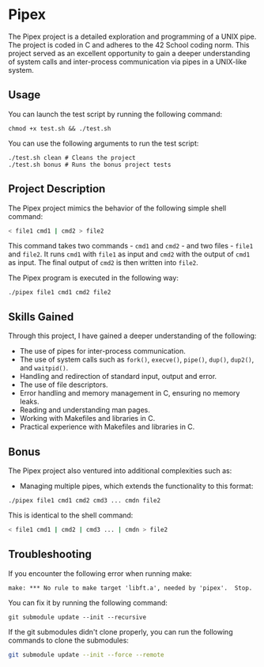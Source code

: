 # Pipex

The Pipex project is a detailed exploration and programming of a UNIX pipe. The project is coded in C and adheres to the 42 School coding norm. This project served as an excellent opportunity to gain a deeper understanding of system calls and inter-process communication via pipes in a UNIX-like system.

## Usage

You can launch the test script by running the following command:

```shell
chmod +x test.sh && ./test.sh

```

You can use the following arguments to run the test script:

```shell
./test.sh clean # Cleans the project
./test.sh bonus # Runs the bonus project tests
```

## Project Description

The Pipex project mimics the behavior of the following simple shell command:

```bash
< file1 cmd1 | cmd2 > file2

```

This command takes two commands - `cmd1` and `cmd2` - and two files - `file1` and `file2`. It runs `cmd1` with `file1` as input and `cmd2` with the output of `cmd1` as input. The final output of `cmd2` is then written into `file2`.

The Pipex program is executed in the following way:

```shell
./pipex file1 cmd1 cmd2 file2

```

## Skills Gained

Through this project, I have gained a deeper understanding of the following:

- The use of pipes for inter-process communication.
- The use of system calls such as `fork()`, `execve()`, `pipe()`, `dup()`, `dup2()`, and `waitpid()`.
- Handling and redirection of standard input, output and error.
- The use of file descriptors.
- Error handling and memory management in C, ensuring no memory leaks.
- Reading and understanding man pages.
- Working with Makefiles and libraries in C.
- Practical experience with Makefiles and libraries in C.

## Bonus

The Pipex project also ventured into additional complexities such as:

- Managing multiple pipes, which extends the functionality to this format:

```shell
./pipex file1 cmd1 cmd2 cmd3 ... cmdn file2

```

This is identical to the shell command:

```bash
< file1 cmd1 | cmd2 | cmd3 ... | cmdn > file2

```

## Troubleshooting

If you encounter the following error when running make:

```shell
make: *** No rule to make target 'libft.a', needed by 'pipex'.  Stop.

```

You can fix it by running the following command:

```shell
git submodule update --init --recursive

```

If the git submodules didn't clone properly, you can run the following commands to clone the submodules:

```bash
git submodule update --init --force --remote
```
